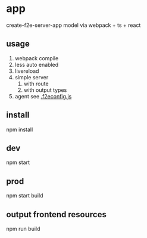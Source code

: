 # app
create-f2e-server-app model via webpack + ts + react

## usage
1. webpack compile
2. less auto enabled
3. livereload
4. simple server
   1. with route
   2. with output types
5. agent see [.f2econfig.js](.f2econfig.js)

## install
npm install

## dev
npm start

## prod
npm start build

## output frontend resources
npm run build

